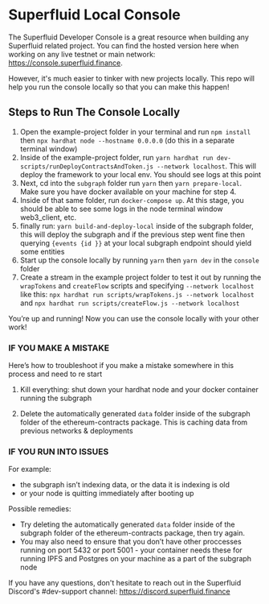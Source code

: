 # Superfluid Local Console

The Superfluid Developer Console is a great resource when building any Superfluid related project. You can find the hosted version here when working on any live testnet or main network: https://console.superfluid.finance.

However, it's much easier to tinker with new projects locally. This repo will help you run the console locally so that you can make this happen!

## Steps to Run The Console Locally
1. Open the example-project folder in your terminal and run `npm install` then `npx hardhat node --hostname 0.0.0.0` (do this in a separate terminal window)
2. Inside of the example-project folder, run `yarn hardhat run dev-scripts/runDeployContractsAndToken.js --network localhost`. This will deploy the framework to your local env. You should see logs at this point
3. Next, cd into the `subgraph` folder run `yarn` then `yarn prepare-local`. Make sure you have docker available on your machine for step 4. 
4.  Inside of that same folder, run `docker-compose up`. At this stage, you should be able to see some logs in the node terminal window web3_client, etc.
5. finally run: `yarn build-and-deploy-local` inside of the subgraph folder, this will deploy the subgraph and if the previous step went fine then querying `{events {id }}` at your local subgraph endpoint should yield some entities
6. Start up the console locally by running `yarn` then `yarn dev` in the `console` folder
7. Create a stream in the example project folder to test it out by running the `wrapTokens` and `createFlow` scripts and specifying `--network localhost` like this: `npx hardhat run scripts/wrapTokens.js --network localhost` and `npx hardhat run scripts/createFlow.js --network localhost`

You’re up and running! Now you can use the console locally with your other work!

### IF YOU MAKE A MISTAKE

Here’s how to troubleshoot if you make a mistake somewhere in this process and need to re start

1) Kill everything: shut down your hardhat node and your docker container running the subgraph

2) Delete the automatically generated `data` folder inside of the subgraph folder of the ethereum-contracts package. This is caching data from previous networks & deployments

### IF YOU RUN INTO ISSUES

For example:
- the subgraph isn’t indexing data, or the data it is indexing is old
- or your node is quitting immediately after booting up

Possible remedies: 
- Try deleting the automatically generated `data` folder inside of the subgraph folder of the ethereum-contracts package, then try again.
- You may also need to ensure that you don’t have other proccesses running on port 5432 or port 5001 - your container needs these for running IPFS and Postgres on your machine as a part of the subgraph node

If you have any questions, don't hesitate to reach out in the Superfluid Discord's #dev-support channel: https://discord.superfluid.finance